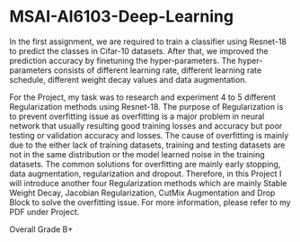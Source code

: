 # MSAI-AI6103-Deep-Learning

In the first assignment, we are required to train a classifier using Resnet-18 to predict the classes in Cifar-10 datasets. After that, we improved the prediction accuracy by finetuning the hyper-parameters. The hyper-parameters consists of different learning rate, different learning rate schedule, different weight decay values and data augmentation. 

For the Project, my task was to research and experiment 4 to 5 different Regularization methods using Resnet-18. The purpose of Regularization is to prevent overfitting issue as overfitting is a major problem in neural network that usually resulting good training losses and accuracy but poor testing or validation accuracy and losses.
The cause of overfitting is mainly due to the either lack of training datasets, training and testing datasets are not in the same distribution or the model learned noise in the training datasets. The common solutions for overfitting are mainly early stopping, data augmentation, regularization and dropout.
Therefore, in this Project I will introduce another four Regularization methods which are mainly Stable Weight Decay, Jacobian Regularization, CutMix Augmentation and Drop Block to solve the overfitting issue. For more information, please refer to my PDF under Project.

Overall Grade B+
